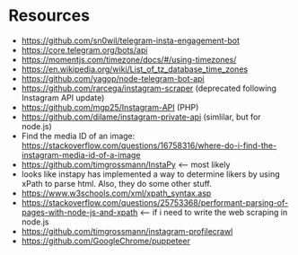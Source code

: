 # Resources

- https://github.com/sn0wil/telegram-insta-engagement-bot
- https://core.telegram.org/bots/api
- https://momentjs.com/timezone/docs/#/using-timezones/ 
- https://en.wikipedia.org/wiki/List_of_tz_database_time_zones
- https://github.com/yagop/node-telegram-bot-api
- https://github.com/rarcega/instagram-scraper (deprecated following Instagram API update)
- https://github.com/mgp25/Instagram-API (PHP)
- https://github.com/dilame/instagram-private-api (simlilar, but for node.js)
- Find the media ID of an image: https://stackoverflow.com/questions/16758316/where-do-i-find-the-instagram-media-id-of-a-image
- https://github.com/timgrossmann/InstaPy <-- most likely
- looks like instapy has implemented a way to determine likers by using xPath to parse html. Also, they do some other stuff. 
- https://www.w3schools.com/xml/xpath_syntax.asp
- https://stackoverflow.com/questions/25753368/performant-parsing-of-pages-with-node-js-and-xpath <-- if i need to write the web scraping in node.js
- https://github.com/timgrossmann/instagram-profilecrawl
- https://github.com/GoogleChrome/puppeteer